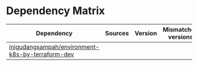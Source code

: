 # Dependency Matrix

Dependency | Sources | Version | Mismatched versions
---------- | ------- | ------- | -------------------
[inigudangsampah/environment-k8s-by-terraform-dev](https://github.com/inigudangsampah/environment-k8s-by-terraform-dev.git) |  | []() | 
